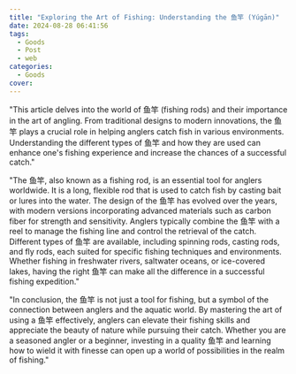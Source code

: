 ```yaml
---
title: "Exploring the Art of Fishing: Understanding the 鱼竿 (Yúgān)"
date: 2024-08-28 06:41:56
tags:
  - Goods
  - Post
  - web
categories:
  - Goods
cover: 
---
```


"This article delves into the world of 鱼竿 (fishing rods) and their importance in the art of angling. From traditional designs to modern innovations, the 鱼竿 plays a crucial role in helping anglers catch fish in various environments. Understanding the different types of 鱼竿 and how they are used can enhance one's fishing experience and increase the chances of a successful catch."

"The 鱼竿, also known as a fishing rod, is an essential tool for anglers worldwide. It is a long, flexible rod that is used to catch fish by casting bait or lures into the water. The design of the 鱼竿 has evolved over the years, with modern versions incorporating advanced materials such as carbon fiber for strength and sensitivity. Anglers typically combine the 鱼竿 with a reel to manage the fishing line and control the retrieval of the catch. Different types of 鱼竿 are available, including spinning rods, casting rods, and fly rods, each suited for specific fishing techniques and environments. Whether fishing in freshwater rivers, saltwater oceans, or ice-covered lakes, having the right 鱼竿 can make all the difference in a successful fishing expedition."

"In conclusion, the 鱼竿 is not just a tool for fishing, but a symbol of the connection between anglers and the aquatic world. By mastering the art of using a 鱼竿 effectively, anglers can elevate their fishing skills and appreciate the beauty of nature while pursuing their catch. Whether you are a seasoned angler or a beginner, investing in a quality 鱼竿 and learning how to wield it with finesse can open up a world of possibilities in the realm of fishing."
